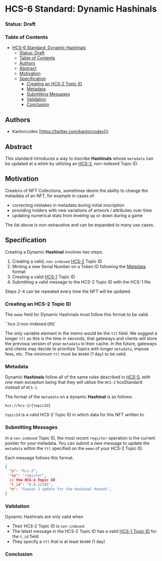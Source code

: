 # HCS-6 Standard: Dynamic Hashinals

### Status: Draft

### Table of Contents

- [HCS-6 Standard: Dynamic Hashinals](#hcs-6-standard-dynamic-hashinals)
    - [Status: Draft](#status-draft)
    - [Table of Contents](#table-of-contents)
  - [Authors](#authors)
  - [Abstract](#abstract)
  - [Motivation](#motivation)
  - [Specification](#specification)
    - [Creating an HCS-2 Topic ID](#creating-an-hcs-2-topic-id)
    - [Metadata](#metadata)
    - [Submitting Messages](#submitting-messages)
    - [Validation](#validation)
    - [Conclusion](#conclusion)

## Authors
- Kantorcodes [https://twitter.com/kantorcodes]()

## Abstract

This standard introduces a way to inscribe **Hashinals** whose `metadata` can be updated at a whim by utilizing an [HCS-2](./hcs-2.md), non-indexed Topic ID.

## Motivation

Creators of NFT Collections, sometimes desire the ability to change the metadata of an NFT, for example in cases of:

- correcting mistakes in metadata during initial inscription
- providing holders with new variations of artwork / attributes over time
- updating numerical stats from leveling up or down during a game

The list above is non-exhaustive and can be expanded to many use cases.

## Specification

Creating a Dynamic **Hashinal** involves two steps.

1. Creating a valid, `non-indexed` [HCS-2](./hcs-2.md) Topic ID
2. Minting a new Serial Number on a Token ID following the [Metadata](#metadata) format
3. Creating a valid [HCS-1](./hcs-1.md) Topic ID
4. Submitting a valid message to the HCS-2 Topic ID with the HCS-1 file.

Steps 2-4 can be repeated every time the NFT will be updated.

### Creating an HCS-2 Topic ID

The `memo` field for Dynamic Hashinals must follow this format to be valid.

``hcs-2:non-indexed:{ttl}`

The only variable element in the memo would be the `ttl` field. We suggest a longer `ttl` as this is the time in seconds, that gateways and clients will store the previous version of your `metadata` in their cache. In the future, gateways and clients may decide to prioritize Topics with longer `metadata`, impose fees, etc. The minimum `ttl` must be `86400` (1 day) to be valid.

### Metadata

Dynamic **Hashinals** follow all of the same rules described in [HCS-5](./hcs-5.md), with one main exception being that they will utilize the `HCS-2` hcsStandard instead of `HCS-1`.

The format of the `metadata` on a dynamic **Hashinal** is as follows:

`hcs://hcs-2/{topicId}`

`topicId` is a valid HCS-2 Topic ID in which data for this NFT written to.

### Submitting Messages

In a `non-indexed` Topic ID, the most recent `register` operation is the current pointer for your metadata. You can submit a new message to update the `metadata` within the `ttl` specified on the `memo` of your HCS-2 Topic ID.

Each message follows this format.

```json
{
  "p": "hcs-2",
  "op": "register",
  // the HCS-1 Topic ID
  "t_id": "0.0.12345",
  "m": "Season 2 update for the Hashinal Hounds",
}
```

### Validation

Dynamic Hashinals are only valid when

- Their HCS-2 Topic ID is `non-indexed`
- The latest message in the HCS-2 Topic ID has a valid [HCS-1 Topic ID](./hcs-1.md) for the `t_id` field
- They specify a `ttl` that is at least `86400` (1 day)


### Conclusion
